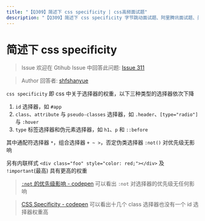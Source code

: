```yaml
---
title: "【Q309】简述下 css specificity | css高频面试题"
description: "【Q309】简述下 css specificity 字节跳动面试题、阿里腾讯面试题、美团小米面试题。"
---
```


# 简述下 css specificity

> Issue
> 欢迎在 Gtihub Issue 中回答此问题: [Issue 311](https://github.com/shfshanyue/Daily-Question/issues/311)

> Author
> 回答者: [shfshanyue](https://github.com/shfshanyue)

`css specificity` 即 css 中关于选择器的权重，以下三种类型的选择器依次下降

1. `id` 选择器，如 `#app`
1. `class`、`attribute` 与 `pseudo-classes` 选择器，如 `.header`、`[type="radio"]` 与 `:hover`
1. `type` 标签选择器和伪元素选择器，如 `h1`、`p` 和 `::before`

其中通配符选择器 `*`，组合选择器 `+ ~ >`，否定伪类选择器 `:not()` 对优先级无影响

另有内联样式 `<div class="foo" style="color: red;"></div>` 及 `!important`(最高) 具有更高的权重

> [`:not` 的优先级影响 - codepen](https://codepen.io/shanyue/pen/dyGQqBe) 可以看出 `:not` 对选择器的优先级无任何影响

> [CSS Specificity - codepen](https://codepen.io/shanyue/pen/XWMRQOw) 可以看出十几个 class 选择器也没有一个 id 选择器权重高
